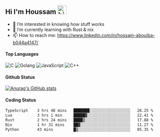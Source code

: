 ## Hi I'm Houssam <img src="https://user-images.githubusercontent.com/1303154/88677602-1635ba80-d120-11ea-84d8-d263ba5fc3c0.gif" width="28px" alt="hi">

- 👀 I’m interested in knowing how stuff works
- 🔭 I’m currently learning with Rust & nix
- 📫 How to reach me: https://www.linkedin.com/in/hossam-abouiba-b044a4147/

#### Top Languages

![C](https://img.shields.io/badge/c-%2300599C.svg?style=for-the-badge&logo=c&logoColor=white)
![Golang](https://img.shields.io/badge/go-blue?style=for-the-badge&logo=Goland)
![JavaScript](https://img.shields.io/badge/javascript-%23323330.svg?style=for-the-badge&logo=javascript&logoColor=%23F7DF1E)
![C++](https://img.shields.io/badge/C%2B%2B-blue?style=for-the-badge&logo=C%2B%2B)


#### Github Status
[![Anurag's GitHub stats](https://github-readme-stats.vercel.app/api?username=0xhoussam&theme=tokyonight)](https://github.com/anuraghazra/github-readme-stats)

#### Coding Status
<!--START_SECTION:waka-->

```txt
TypeScript    3 hrs 48 mins   ███████░░░░░░░░░░░░░░░░░░   28.25 %
Lua           3 hrs 1 min     █████▓░░░░░░░░░░░░░░░░░░░   22.41 %
Rust          2 hrs 24 mins   ████▒░░░░░░░░░░░░░░░░░░░░   17.88 %
Nix           1 hr 31 mins    ██▓░░░░░░░░░░░░░░░░░░░░░░   11.27 %
Python        43 mins         █▒░░░░░░░░░░░░░░░░░░░░░░░   05.35 %
```

<!--END_SECTION:waka-->
